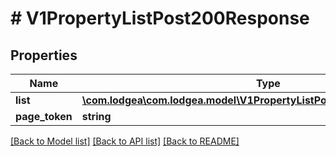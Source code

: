 # # V1PropertyListPost200Response

## Properties

Name | Type | Description | Notes
------------ | ------------- | ------------- | -------------
**list** | [**\com.lodgea\com.lodgea.model\V1PropertyListPost200ResponseListInner[]**](V1PropertyListPost200ResponseListInner.md) |  | [optional]
**page_token** | **string** |  | [optional]

[[Back to Model list]](../../README.md#models) [[Back to API list]](../../README.md#endpoints) [[Back to README]](../../README.md)
